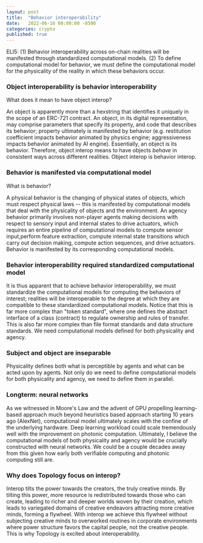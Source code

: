 ```yaml
---
layout: post
title:  "Behavior interoperability"
date:   2022-06-16 00:00:00 -0500
categories: crypto
published: true
---
```


ELI5: (1) Behavior interoperability across on-chain realities will be manifested through standardized computational models. (2) To define computational model for behavior, we must define the computational model for the physicality of the reality in which these behaviors occur.

### Object interoperability is behavior interoperability
What does it mean to have object interop?

An object is apparently more than a hexstring that identifies it uniquely in the scope of an ERC-721 contract. An object, in its digital representation, may comprise parameters that specify its property, and code that describes its behavior; property ultimately is manifested by behavior (e.g. restitution coefficient impacts behavior animated by physics engine; aggressiveness impacts behavior animated by AI engine). Essentially, an object is its behavior. Therefore, object interop means to have objects *behave* in consistent ways across different realities. Object interop is behavior interop.

### Behavior is manifested via computational model
What is behavior?

A physical behavior is the changing of physical states of objects, which must respect physical laws -- this is manifested by computational models that deal with the physicality of objects and the environment. An agency behavior primarily involves non-player agents making decisions with respect to sensory input and internal states to drive actuators, which requires an entire pipeline of computational models to compute sensor input,perform feature extraction, compute internal state transitions which carry out decision making, compute action sequences, and drive actuators. Behavior is manifested by its corresponding computational models.

### Behavior interoperability required standardized computational model
It is thus apparent that to achieve behavior interoperability, we must standardize the computational models for computing the behaviors of interest; realities will be interoperable to the degree at which they are compatible to these standardized computational models. Notice that this is far more complex than "token standard", where one defines the abstract interface of a class (contract) to regulate ownership and rules of transfer. This is also far more complex than file format standards and data structure standards. We need computational models defined for both physicality and agency.

### Subject and object are inseparable
Physicality defines both what is perceptible by agents and what can be acted upon by agents. Not only do we need to define computational models for both physicality and agency, we need to define them in parallel.

### Longterm: neural networks
As we witnessed in Moore's Law and the advent of GPU propelling learning-based approach much beyond heuristics based approach starting 10 years ago (AlexNet), computational model ultimately scales with the confine of the underlying hardware. Deep learning workload could scale tremendously well with the improvement on photonic computation. Ultimately, I believe the computational models of both physicality and agency would be crucially constructed with neural networks. We could be a couple decades away from this given how early both verifiable computing and photonic computing still are.

### Why does Topology focus on interop?
Interop tilts the power towards the creators, the truly creative minds. By tilting this power, more resource is redistributed towards those who can create, leading to richer and deeper worlds woven by their creation, which leads to variegated domains of creative endeavors attracting more creative minds, forming a flywheel. With interop we achieve this flywheel without subjecting creative minds to overworked routines in corporate environments where power structure favors the capital people, not the creative people. This is why Topology is excited about interoperability.
